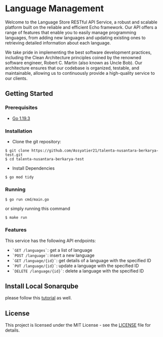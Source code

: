# Language Management

Welcome to the Language Store RESTful API Service, a robust and scalable platform built on the reliable and efficient Echo framework. Our API offers a range of features that enable you to easily manage programming languages, from adding new languages and updating existing ones to retrieving detailed information about each language.

We take pride in implementing the best software development practices, including the Clean Architecture principles coined by the renowned software engineer, Robert C. Martin (also known as Uncle Bob). Our architecture ensures that our codebase is organized, testable, and maintainable, allowing us to continuously provide a high-quality service to our clients.

## Getting Started

### Prerequisites

- [Go 1.19.3](https://go.dev/dl/)

### Installation

- Clone the git repository:

```
$ git clone https://github.com/Assyatier21/talenta-nusantara-berkarya-test.git
$ cd talenta-nusantara-berkarya-test
```

- Install Dependencies

```
$ go mod tidy
```

### Running

```
$ go run cmd/main.go
```

or simply running this command

```
$ make run
```

### Features

This service has the following API endpoints:

- `` `GET /languages` ``: get a list of language
- `` `POST /language` ``: insert a new language
- `` `GET /language/{id}` ``: get details of a language with the specified ID
- `` `PUT /language/{id}` ``: update a language with the specified ID
- `` `DELETE /language/{id}` ``: delete a language with the specified ID

## Install Local Sonarqube

please follow this [tutorial](https://techblost.com/how-to-setup-sonarqube-locally-on-mac/) as well.

## License

This project is licensed under the MIT License - see the [LICENSE](https://github.com/Assyatier21/simple-talenta-nusantara-berkarya-test/blob/master/LICENSE) file for details.
